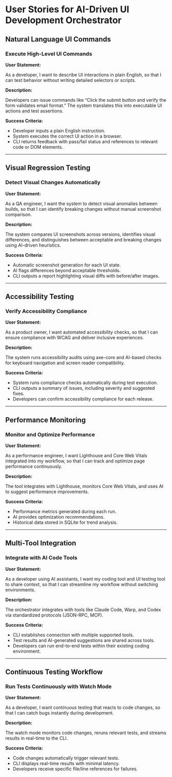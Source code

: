 # User Stories for AI-Driven UI Development Orchestrator

## Natural Language UI Commands

### Execute High-Level UI Commands

**User Statement:**

As a developer, I want to describe UI interactions in plain English, so that I can test behavior without writing detailed selectors or scripts.

**Description:**

Developers can issue commands like “Click the submit button and verify the form validates email format.” The system translates this into executable UI actions and test assertions.

**Success Criteria:**

- Developer inputs a plain English instruction.
- System executes the correct UI action in a browser.
- CLI returns feedback with pass/fail status and references to relevant code or DOM elements.

---

## Visual Regression Testing

### Detect Visual Changes Automatically

**User Statement:**

As a QA engineer, I want the system to detect visual anomalies between builds, so that I can identify breaking changes without manual screenshot comparison.

**Description:**

The system compares UI screenshots across versions, identifies visual differences, and distinguishes between acceptable and breaking changes using AI-driven heuristics.

**Success Criteria:**

- Automatic screenshot generation for each UI state.
- AI flags differences beyond acceptable thresholds.
- CLI outputs a report highlighting visual diffs with before/after images.

---

## Accessibility Testing

### Verify Accessibility Compliance

**User Statement:**

As a product owner, I want automated accessibility checks, so that I can ensure compliance with WCAG and deliver inclusive experiences.

**Description:**

The system runs accessibility audits using axe-core and AI-based checks for keyboard navigation and screen reader compatibility.

**Success Criteria:**

- System runs compliance checks automatically during test execution.
- CLI outputs a summary of issues, including severity and suggested fixes.
- Developers can confirm accessibility compliance for each release.

---

## Performance Monitoring

### Monitor and Optimize Performance

**User Statement:**

As a performance engineer, I want Lighthouse and Core Web Vitals integrated into my workflow, so that I can track and optimize page performance continuously.

**Description:**

The tool integrates with Lighthouse, monitors Core Web Vitals, and uses AI to suggest performance improvements.

**Success Criteria:**

- Performance metrics generated during each run.
- AI provides optimization recommendations.
- Historical data stored in SQLite for trend analysis.

---

## Multi-Tool Integration

### Integrate with AI Code Tools

**User Statement:**

As a developer using AI assistants, I want my coding tool and UI testing tool to share context, so that I can streamline my workflow without switching environments.

**Description:**

The orchestrator integrates with tools like Claude Code, Warp, and Codex via standardized protocols (JSON-RPC, MCP).

**Success Criteria:**

- CLI establishes connection with multiple supported tools.
- Test results and AI-generated suggestions are shared across tools.
- Developers can run end-to-end tests within their existing coding environment.

---

## Continuous Testing Workflow

### Run Tests Continuously with Watch Mode

**User Statement:**

As a developer, I want continuous testing that reacts to code changes, so that I can catch bugs instantly during development.

**Description:**

The watch mode monitors code changes, reruns relevant tests, and streams results in real-time to the CLI.

**Success Criteria:**

- Code changes automatically trigger relevant tests.
- CLI displays real-time results with minimal latency.
- Developers receive specific file/line references for failures.
